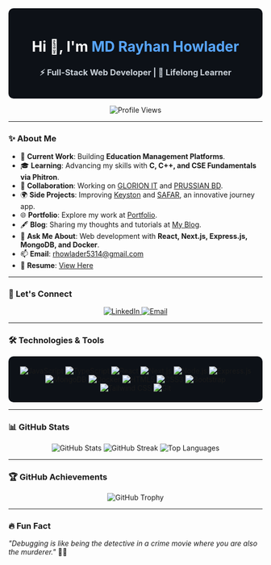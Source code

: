 <div align="center" style="background-color: #0d1117; padding: 20px; border-radius: 10px;">
  <h1 style="color: #ffffff;">Hi 👋, I'm <span style="color: #58a6ff;">MD Rayhan Howlader</span></h1>
  <h3 style="color: #c9d1d9;">⚡ Full-Stack Web Developer | 🚀 Lifelong Learner</h3>
</div>

<p align="center">
  <img src="https://komarev.com/ghpvc/?username=mdrayhanhowlader&label=Profile%20Views&color=grey&style=flat-square" alt="Profile Views" />
</p>

---

### ✨ About Me

- 🌟 **Current Work**: Building **Education Management Platforms**.
- 🎓 **Learning**: Advancing my skills with **C, C++, and CSE Fundamentals via Phitron**.
- 🤝 **Collaboration**: Working on [GLORION IT](https://glorionit.com/) and [PRUSSIAN BD](https://prussianbd.com/).
- 🌍 **Side Projects**: Improving [Keyston](https://keystone-client.vercel.app/en/master) and [SAFAR](https://safar7.netlify.app/), an innovative journey app.
- 🌐 **Portfolio**: Explore my work at [Portfolio](https://mdrayhanhowlader.github.io/portfolio/).
- 🖋️ **Blog**: Sharing my thoughts and tutorials at [My Blog](https://mdrayhanhowlader.github.io/portfolio/).
- 💬 **Ask Me About**: Web development with **React, Next.js, Express.js, MongoDB, and Docker**.
- 📫 **Email**: [rhowlader5314@gmail.com](mailto:rhowlader5314@gmail.com)
- 📄 **Resume**: [View Here](https://drive.google.com/file/d/1tnXlbZQ_Q1VJfu9Od0aq4DqgEhax3O5f/view?usp=sharing)

---

### 🔗 Let's Connect

<p align="center">
  <a href="https://linkedin.com/in/rhfaheem" target="_blank">
    <img src="https://img.shields.io/badge/LinkedIn-%230A66C2.svg?style=for-the-badge&logo=linkedin&logoColor=white" alt="LinkedIn"/>
  </a>
  <a href="mailto:rhowlader5314@gmail.com" target="_blank">
    <img src="https://img.shields.io/badge/Email-D14836?style=for-the-badge&logo=gmail&logoColor=white" alt="Email"/>
  </a>
</p>

---

### 🛠️ Technologies & Tools

<p align="center" style="background-color: #0d1117; padding: 20px; border-radius: 10px;">
  <img src="https://img.shields.io/badge/JavaScript-%23F7DF1E.svg?style=for-the-badge&logo=javascript&logoColor=black" alt="JavaScript"/>
  <img src="https://img.shields.io/badge/TypeScript-%23007ACC.svg?style=for-the-badge&logo=typescript&logoColor=white" alt="TypeScript"/>
  <img src="https://img.shields.io/badge/React-%2361DAFB.svg?style=for-the-badge&logo=react&logoColor=black" alt="React"/>
  <img src="https://img.shields.io/badge/Next.js-%23000000.svg?style=for-the-badge&logo=next.js&logoColor=white" alt="Next.js"/>
  <img src="https://img.shields.io/badge/Node.js-%23339933.svg?style=for-the-badge&logo=node.js&logoColor=white" alt="Node.js"/>
  <img src="https://img.shields.io/badge/Express.js-%23000000.svg?style=for-the-badge&logo=express&logoColor=white" alt="Express.js"/>
  <img src="https://img.shields.io/badge/MongoDB-%2347A248.svg?style=for-the-badge&logo=mongodb&logoColor=white" alt="MongoDB"/>
  <img src="https://img.shields.io/badge/Docker-%232496ED.svg?style=for-the-badge&logo=docker&logoColor=white" alt="Docker"/>
  <img src="https://img.shields.io/badge/HTML5-%23E34F26.svg?style=for-the-badge&logo=html5&logoColor=white" alt="HTML5"/>
  <img src="https://img.shields.io/badge/CSS3-%231572B6.svg?style=for-the-badge&logo=css3&logoColor=white" alt="CSS3"/>
  <img src="https://img.shields.io/badge/Bootstrap-%23563D7C.svg?style=for-the-badge&logo=bootstrap&logoColor=white" alt="Bootstrap"/>
  <img src="https://img.shields.io/badge/Tailwind%20CSS-%2338B2AC.svg?style=for-the-badge&logo=tailwind-css&logoColor=white" alt="Tailwind CSS"/>
  <img src="https://img.shields.io/badge/Git-%23F05032.svg?style=for-the-badge&logo=git&logoColor=white" alt="Git"/>
</p>

---

### 📊 GitHub Stats

<p align="center">
  <img src="https://github-readme-stats.vercel.app/api?username=mdrayhanhowlader&show_icons=true&theme=tokyonight" alt="GitHub Stats"/>
  <img src="https://github-readme-streak-stats.herokuapp.com/?user=mdrayhanhowlader&theme=tokyonight" alt="GitHub Streak"/>
  <img src="https://github-readme-stats.vercel.app/api/top-langs/?username=mdrayhanhowlader&layout=compact&theme=tokyonight" alt="Top Languages"/>
</p>

---

### 🏆 GitHub Achievements

<p align="center">
  <img src="https://github-profile-trophy.vercel.app/?username=mdrayhanhowlader&theme=onedark&no-frame=true&margin-w=15" alt="GitHub Trophy"/>
</p>

---

### 🔥 Fun Fact

_"Debugging is like being the detective in a crime movie where you are also the murderer."_ 🕵️‍♂️
